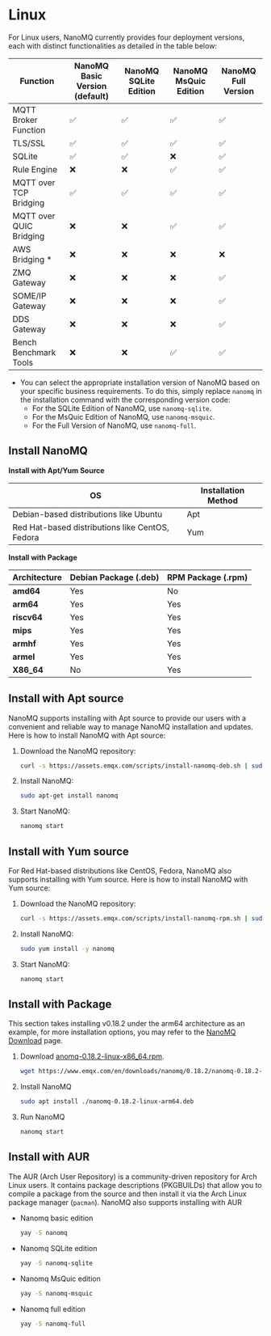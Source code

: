 # Linux

For Linux users, NanoMQ currently provides four deployment versions, each with distinct functionalities as detailed in the table below:

| Function                | NanoMQ Basic Version (default) | NanoMQ **SQLite Edition** | **NanoMQ MsQuic Edition** | NanoMQ Full Version |
| ----------------------- | ------------------------------ | ------------------------- | ------------------------- | ------------------- |
| MQTT Broker Function    | ✅                              | ✅                         | ✅                         | ✅                   |
| TLS/SSL                 | ✅                              | ✅                         | ✅                         | ✅                   |
| SQLite                  | ✅                              | ✅                         | ❌                         | ✅                   |
| Rule Engine             | ❌                              | ❌                         | ✅                         | ✅                   |
| MQTT over TCP Bridging  | ✅                              | ✅                         | ✅                         | ✅                   |
| MQTT over QUIC Bridging | ❌                              | ❌                         | ✅                         | ✅                   |
| AWS Bridging *          | ❌                              | ❌                         | ❌                         | ❌                   |
| ZMQ Gateway             | ❌                              | ❌                         | ❌                         | ✅                   |
| SOME/IP Gateway         | ❌                              | ❌                         | ❌                         | ✅                   |
| DDS Gateway             | ❌                              | ❌                         | ❌                         | ✅                   |
| Bench Benchmark Tools   | ❌                              | ❌                         | ✅                         | ✅                   |

- You can select the appropriate installation version of NanoMQ based on your specific business requirements. To do this, simply replace `nanomq` in the installation command with the corresponding version code:
  - For the SQLite Edition of NanoMQ, use `nanomq-sqlite`.
  - For the MsQuic Edition of NanoMQ, use `nanomq-msquic`.
  - For the Full Version of NanoMQ, use `nanomq-full`.

## Install NanoMQ

**Install with Apt/Yum Source**

| OS                                              | Installation Method |
| ----------------------------------------------- | ------------------- |
| Debian-based distributions like Ubuntu          | Apt                 |
| Red Hat-based distributions like CentOS, Fedora | Yum                 |

**Install with Package**

| Architecture | Debian Package (.deb) | RPM Package (.rpm) |
| ------------ | --------------------- | ------------------ |
| **amd64**    | Yes                   | No                 |
| **arm64**    | Yes                   | Yes                |
| **riscv64**  | Yes                   | Yes                |
| **mips**     | Yes                   | Yes                |
| **armhf**    | Yes                   | Yes                |
| **armel**    | Yes                   | Yes                |
| **X86_64**   | No                    | Yes                |

## Install with Apt source

NanoMQ supports installing with Apt source to provide our users with a convenient and reliable way to manage NanoMQ installation and updates. Here is how to install NanoMQ with Apt source:

1. Download the NanoMQ repository:

   ```bash
   curl -s https://assets.emqx.com/scripts/install-nanomq-deb.sh | sudo bash
   ```

2. Install NanoMQ:

   ```bash
   sudo apt-get install nanomq
   ```

3. Start NanoMQ:

   ```bash
   nanomq start  
   ```

## Install with Yum source

For Red Hat-based distributions like CentOS, Fedora, NanoMQ also supports installing with Yum source. Here is how to install NanoMQ with Yum source:

1. Download the NanoMQ repository:

   ```bash
   curl -s https://assets.emqx.com/scripts/install-nanomq-rpm.sh | sudo bash
   ```

2. Install NanoMQ:

   ```bash
   sudo yum install -y nanomq
   ```

3. Start NanoMQ:

   ```bash
   nanomq start  
   ```

## Install with Package

This section takes installing v0.18.2 under the arm64 architecture as an example, for more installation options, you may refer to the [NanoMQ Download](https://nanomq.io/downloads?os=Linux) page.

1. Download [anomq-0.18.2-linux-x86_64.rpm](https://www.emqx.com/en/downloads/nanomq/0.18.2/nanomq-0.18.2-linux-x86_64.rpm).

   ```bash
   wget https://www.emqx.com/en/downloads/nanomq/0.18.2/nanomq-0.18.2-linux-arm64.deb
   ```

2. Install NanoMQ

   ```bash
   sudo apt install ./nanomq-0.18.2-linux-arm64.deb
   ```

3. Run NanoMQ

   ```bash
   nanomq start
   ```

## Install with AUR

The AUR (Arch User Repository) is a community-driven repository for Arch Linux users. It contains package descriptions (PKGBUILDs) that allow you to compile a package from the source and then install it via the Arch Linux package manager (`pacman`). NanoMQ also supports installing with AUR


- Nanomq basic edition

   ```bash
   yay -S nanomq
   ```

- Nanomq SQLite edition

   ```bash
   yay -S nanomq-sqlite
   ```

- Nanomq MsQuic edition

   ```bash
   yay -S nanomq-msquic
   ```

- Nanomq full edition

   ```bash
   yay -S nanomq-full
   ```



